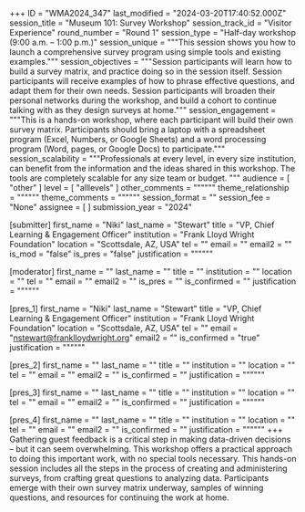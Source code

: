 +++
ID = "WMA2024_347"
last_modified = "2024-03-20T17:40:52.000Z"
session_title = "Museum 101: Survey Workshop"
session_track_id = "Visitor Experience"
round_number = "Round 1"
session_type = "Half-day workshop (9:00 a.m. – 1:00 p.m.)"
session_unique = """This session shows you how to launch a comprehensive survey program using simple tools and existing examples."""
session_objectives = """Session participants will learn how to build a survey matrix, and practice doing so in the session itself.
Session participants will receive examples of how to phrase effective questions, and adapt them for their own needs.
Session participants will broaden their personal networks during the workshop, and build a cohort to continue talking with as they design surveys at home."""
session_engagement = """This is a hands-on workshop, where each participant will build their own survey matrix. Participants should bring a laptop with a spreadsheet program (Excel, Numbers, or Google Sheets) and a word processing program (Word, pages, or Google Docs) to participate."""
session_scalability = """Professionals at every level, in every size institution, can benefit from the information and the ideas shared in this workshop. The tools are completely scalable for any size team or budget.
"""
audience = [ "other" ]
level = [ "alllevels" ]
other_comments = """"""
theme_relationship = """"""
theme_comments = """"""
session_format = ""
session_fee = "None"
assignee = [  ]
submission_year = "2024"

[submitter]
first_name = "Niki"
last_name = "Stewart"
title = "VP, Chief Learning & Engagement Officer"
institution = "Frank Lloyd Wright Foundation"
location = "Scottsdale, AZ, USA"
tel = ""
email = ""
email2 = ""
is_mod = "false"
is_pres = "false"
justification = """"""

[moderator]
first_name = ""
last_name = ""
title = ""
institution = ""
location = ""
tel = ""
email = ""
email2 = ""
is_pres = ""
is_confirmed = ""
justification = """"""

[pres_1]
first_name = "Niki"
last_name = "Stewart"
title = "VP, Chief Learning & Engagement Officer"
institution = "Frank Lloyd Wright Foundation"
location = "Scottsdale, AZ, USA"
tel = ""
email = "nstewart@franklloydwright.org"
email2 = ""
is_confirmed = "true"
justification = """"""

[pres_2]
first_name = ""
last_name = ""
title = ""
institution = ""
location = ""
tel = ""
email = ""
email2 = ""
is_confirmed = ""
justification = """"""

[pres_3]
first_name = ""
last_name = ""
title = ""
institution = ""
location = ""
tel = ""
email = ""
email2 = ""
is_confirmed = ""
justification = """"""

[pres_4]
first_name = ""
last_name = ""
title = ""
institution = ""
location = ""
tel = ""
email = ""
email2 = ""
is_confirmed = ""
justification = """"""
+++
Gathering guest feedback is a critical step in making data-driven decisions – but it can seem overwhelming. This workshop offers a practical approach to doing this important work, with no special tools necessary.
This hands-on session includes all the steps in the process of creating and administering surveys, from crafting great questions to analyzing data. Participants emerge with their own survey matrix underway, samples of winning questions, and resources for continuing the work at home.
